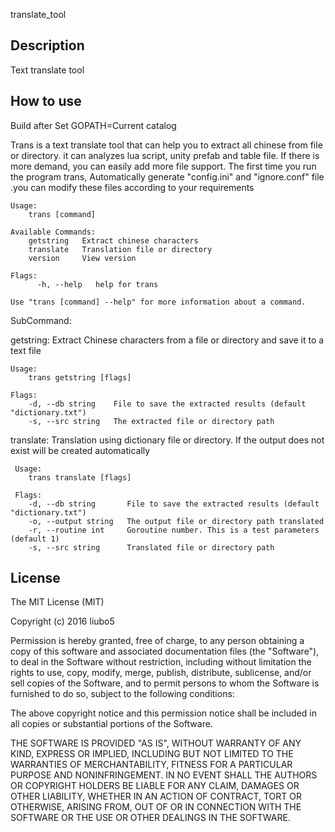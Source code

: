 translate_tool

Description
-----------

Text translate tool

How to use
-------------

Build after Set GOPATH=Current catalog

Trans is a text translate tool that can help you to extract all chinese from
file or directory. it can analyzes lua script, unity prefab and table file. If there is
more demand, you can easily add more file support. The first time you run the program
trans, Automatically generate "config.ini" and "ignore.conf" file .you can modify these
files according to your requirements

```
Usage:
    trans [command]

Available Commands:
    getstring   Extract chinese characters
    translate   Translation file or directory
    version     View version

Flags:
      -h, --help   help for trans

Use "trans [command] --help" for more information about a command.
```
SubCommand:

getstring:
	Extract Chinese characters from a file or directory and save it to a text file
```
Usage:
    trans getstring [flags]

Flags:
    -d, --db string    File to save the extracted results (default "dictionary.txt")
    -s, --src string   The extracted file or directory path
```
translate:
	Translation using dictionary file or directory. If the output does not exist will be created automatically
```
 Usage:
    trans translate [flags]

 Flags:
    -d, --db string       File to save the extracted results (default "dictionary.txt")
    -o, --output string   The output file or directory path translated
    -r, --routine int     Goroutine number. This is a test parameters (default 1)
    -s, --src string      Translated file or directory path
```
License
-------------

The MIT License (MIT)

Copyright (c) 2016 liubo5

Permission is hereby granted, free of charge, to any person obtaining a copy
of this software and associated documentation files (the "Software"), to deal
in the Software without restriction, including without limitation the rights
to use, copy, modify, merge, publish, distribute, sublicense, and/or sell
copies of the Software, and to permit persons to whom the Software is
furnished to do so, subject to the following conditions:

The above copyright notice and this permission notice shall be included in all
copies or substantial portions of the Software.

THE SOFTWARE IS PROVIDED "AS IS", WITHOUT WARRANTY OF ANY KIND, EXPRESS OR
IMPLIED, INCLUDING BUT NOT LIMITED TO THE WARRANTIES OF MERCHANTABILITY,
FITNESS FOR A PARTICULAR PURPOSE AND NONINFRINGEMENT. IN NO EVENT SHALL THE
AUTHORS OR COPYRIGHT HOLDERS BE LIABLE FOR ANY CLAIM, DAMAGES OR OTHER
LIABILITY, WHETHER IN AN ACTION OF CONTRACT, TORT OR OTHERWISE, ARISING FROM,
OUT OF OR IN CONNECTION WITH THE SOFTWARE OR THE USE OR OTHER DEALINGS IN THE
SOFTWARE.
